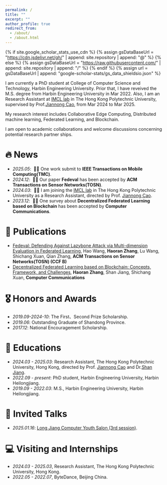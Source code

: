 ```yaml
---
permalink: /
title: ""
excerpt: ""
author_profile: true
redirect_from: 
  - /about/
  - /about.html
---
```


{% if site.google_scholar_stats_use_cdn %}
{% assign gsDataBaseUrl = "https://cdn.jsdelivr.net/gh/" | append: site.repository | append: "@" %}
{% else %}
{% assign gsDataBaseUrl = "https://raw.githubusercontent.com/" | append: site.repository | append: "/" %}
{% endif %}
{% assign url = gsDataBaseUrl | append: "google-scholar-stats/gs_data_shieldsio.json" %}

<span class='anchor' id='about-me'></span>

I am currently a PhD student at College of Computer Science and Technology, Harbin Engineering University. Prior that, I have reveived the M.S. degree from Harbin Engineering University in Mar 2022. Also, I am an Research Assistant at <a href='https://www4.comp.polyu.edu.hk/~labimcl/index.html'>IMCL lab</a> in The Hong Kong Polytechnic University, supervised by Prof.<a href='https://www4.comp.polyu.edu.hk/~csjcao/'>Jiannong Cao</a>, from Mar 2024 to Mar 2025.

My research interest includes Collaborative Edge Computing, Distributed machine learning, Federated Learning, and Blockchain.

I am open to academic collaborations and welcome discussions concerning potential research partner ships.

# 🔥 News
- *2025.05*: &nbsp;🎉🎉 One work submit to **IEEE Transactions on Mobile Computing(TMC)**.
- *2024.12*: &nbsp;🎉🎉 Our paper **Fedeval** has been accepted by **ACM Transactions on Sensor Networks(TOSN)**.
- *2024.03*: &nbsp;🎉🎉 I am joining the <a href='https://www4.comp.polyu.edu.hk/~labimcl/index.html'>IMCL lab</a> in The Hong Kong Polytechnic University as a Research Assistant, directed by Prof. <a href='https://www4.comp.polyu.edu.hk/~csjcao/'>Jiannong Cao</a>. 
- *2023.12*: &nbsp;🎉🎉 One survey about **Decentralized Federated Learning based on Blockchain** has been accepted by **Computer Communications**.

# 📝 Publications 

- [Fedeval: Defending Against Lazybone Attack via Multi-dimension Evaluation in Federated Learning](https://dl.acm.org/doi/abs/10.1145/3703631), Hao Wang, **Haoran Zhang**, Lu Wang, Shichang Xuan, Qian Zhang, **ACM Transactions on Sensor Networks(TOSN) (CCF B)**
- [Decentralized Federated Learning based on Blockchain: Concepts, Framework, and Challenges](https://www.sciencedirect.com/science/article/pii/S0140366423004851), **Haoran Zhang**, Shan Jiang, Shichang Xuan, **Computer Communications**

# 🎖 Honors and Awards
- *2019.09-2024-10*: The First、Second Prize Scholarship.
- *2019.06*: Outstanding Graduate of Shandong Province.
- *2017.12*: National Encouragement Scholarship.

# 📖 Educations
- *2024.03 - 2025.03*: Research Assistant, The Hong Kong Polytechnic University, Hong Kong, directed by Prof. <a href='https://www4.comp.polyu.edu.hk/~csjcao/'>Jiannong Cao</a> and Dr.<a href='https://www4.comp.polyu.edu.hk/~shanjiang/'>Shan Jiang</a>.
- *2022.09 - present*: PhD student, Harbin Engineering University, Harbin Heilongjiang.
- *2019.09 - 2022.03*: M.S., Harbin Engineering University, Harbin Heilongjiang.  

# 💬 Invited Talks
- *2025.01.16*: <a href='https://mp.weixin.qq.com/s/swMCh6YcET6lSr0f-Y72hQ'>Long Jiang Computer Youth Salon (3rd session)</a>.
# 💻 Visiting and Internships
- *2024.03 - 2025.03*, Research Assistant, The Hong Kong Polytechnic University, Hong Kong.
- *2022.05 - 2022.07*, ByteDance, Beijing China.
